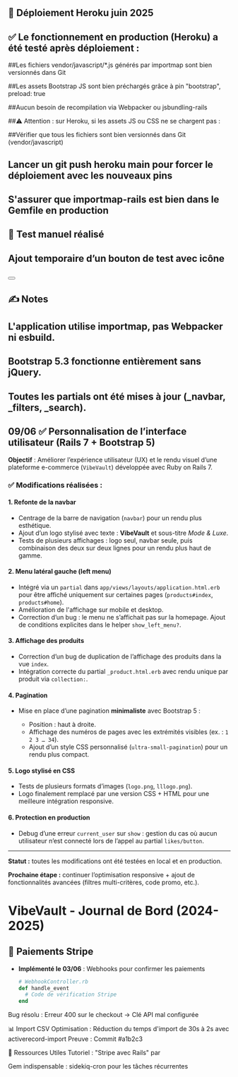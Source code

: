 ## 🚀 Déploiement Heroku  juin  2025
## ✅ Le fonctionnement en production (Heroku) a été testé après déploiement :

##Les fichiers vendor/javascript/*.js générés par importmap sont bien versionnés dans Git

##Les assets Bootstrap JS sont bien préchargés grâce à pin "bootstrap", preload: true

##Aucun besoin de recompilation via Webpacker ou jsbundling-rails

##⚠️ Attention : sur Heroku, si les assets JS ou CSS ne se chargent pas :

##Vérifier que tous les fichiers sont bien versionnés dans Git (vendor/javascript)

## Lancer un git push heroku main pour forcer le déploiement avec les nouveaux pins

## S'assurer que importmap-rails est bien dans le Gemfile en production

## 🧪 Test manuel réalisé
## Ajout temporaire d’un bouton de test avec icône

## <button class="btn btn-outline-secondary">
  <span class="navbar-toggler-icon"></span>
</button>

## ✍️ Notes
## L'application utilise importmap, pas Webpacker ni esbuild.

## Bootstrap 5.3 fonctionne entièrement sans jQuery.

## Toutes les partials ont été mises à jour (_navbar, _filters, _search).





## 09/06 ✅ Personnalisation de l’interface utilisateur (Rails 7 + Bootstrap 5)

**Objectif** : Améliorer l’expérience utilisateur (UX) et le rendu visuel d’une plateforme e-commerce (`VibeVault`) développée avec Ruby on Rails 7.

### ✅ Modifications réalisées :

#### 1. Refonte de la navbar

* Centrage de la barre de navigation (`navbar`) pour un rendu plus esthétique.
* Ajout d’un logo stylisé avec texte : **VibeVault** et sous-titre *Mode & Luxe*.
* Tests de plusieurs affichages : logo seul, navbar seule, puis combinaison des deux sur deux lignes pour un rendu plus haut de gamme.

#### 2. Menu latéral gauche (left menu)

* Intégré via un `partial` dans `app/views/layouts/application.html.erb` pour être affiché uniquement sur certaines pages (`products#index`, `products#home`).
* Amélioration de l'affichage sur mobile et desktop.
* Correction d’un bug : le menu ne s’affichait pas sur la homepage. Ajout de conditions explicites dans le helper `show_left_menu?`.

#### 3. Affichage des produits

* Correction d’un bug de duplication de l’affichage des produits dans la vue `index`.
* Intégration correcte du partial `_product.html.erb` avec rendu unique par produit via `collection:`.

#### 4. Pagination

* Mise en place d’une pagination **minimaliste** avec Bootstrap 5 :

  * Position : haut à droite.
  * Affichage des numéros de pages avec les extrémités visibles (ex. : `1 2 3 … 34`).
  * Ajout d’un style CSS personnalisé (`ultra-small-pagination`) pour un rendu plus compact.

#### 5. Logo stylisé en CSS

* Tests de plusieurs formats d’images (`logo.png`, `lllogo.png`).
* Logo finalement remplacé par une version CSS + HTML pour une meilleure intégration responsive.

#### 6. Protection en production

* Debug d’une erreur `current_user` sur `show` : gestion du cas où aucun utilisateur n’est connecté lors de l’appel au partial `likes/button`.

---

**Statut :** toutes les modifications ont été testées en local et en production.

**Prochaine étape :** continuer l’optimisation responsive + ajout de fonctionnalités avancées (filtres multi-critères, code promo, etc.).


# VibeVault - Journal de Bord (2024-2025)

## 🛒 Paiements Stripe
- **Implémenté le 03/06** : Webhooks pour confirmer les paiements  
  ```ruby
  # WebhookController.rb
  def handle_event
    # Code de vérification Stripe
  end
Bug résolu : Erreur 400 sur le checkout → Clé API mal configurée

📊 Import CSV
Optimisation : Réduction du temps d'import de 30s à 2s avec activerecord-import
Preuve : Commit #a1b2c3

🔗 Ressources Utiles
Tutoriel : "Stripe avec Rails" par 

Gem indispensable : sidekiq-cron pour les tâches récurrentes
